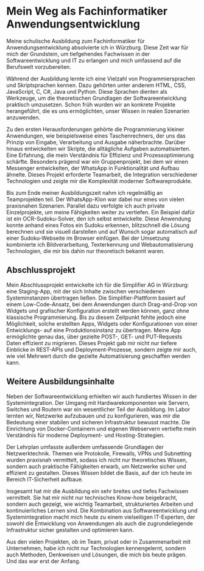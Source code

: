 # Mein Weg als Fachinformatiker Anwendungsentwicklung

Meine schulische Ausbildung zum Fachinformatiker für Anwendungsentwicklung absolvierte ich in Würzburg. 
Diese Zeit war für mich der Grundstein, um tiefgehendes Fachwissen in der Softwareentwicklung und IT zu erlangen 
und mich umfassend auf die Berufswelt vorzubereiten.

Während der Ausbildung lernte ich eine Vielzahl von Programmiersprachen und Skriptsprachen kennen. 
Dazu gehörten unter anderem HTML, CSS, JavaScript, C, C#, Java und Python. Diese Sprachen dienten als Werkzeuge, 
um die theoretischen Grundlagen der Softwareentwicklung praktisch umzusetzen. Schon früh wurden wir an konkrete Projekte 
herangeführt, die es uns ermöglichten, unser Wissen in realen Szenarien anzuwenden. 

Zu den ersten Herausforderungen gehörte die Programmierung kleiner Anwendungen, wie beispielsweise eines Taschenrechners, 
der uns das Prinzip von Eingabe, Verarbeitung und Ausgabe näherbrachte. Darüber hinaus entwickelten wir Skripte, 
die alltägliche Aufgaben automatisierten. Eine Erfahrung, die mein Verständnis für Effizienz und Prozessoptimierung schärfte. 
Besonders prägend war ein Gruppenprojekt, bei dem wir einen Messenger entwickelten, der WhatsApp in Funktionalität und 
Aufbau ähnelte. Dieses Projekt erforderte Teamarbeit, die Integration verschiedener Technologien und zeigte mir die 
Komplexität moderner Softwareprodukte.

Bis zum Ende meiner Ausbildungszeit nahm ich regelmäßig an Teamprojekten teil. Der WhatsApp-Klon war dabei nur eines von vielen 
praxisnahen Szenarien. Parallel dazu verfolgte ich auch private Einzelprojekte, um meine Fähigkeiten weiter zu vertiefen. 
Ein Beispiel dafür ist ein OCR-Sudoku-Solver, den ich selbst entwickelte. Diese Anwendung konnte anhand eines Fotos ein Sudoku erkennen, 
blitzschnell die Lösung berechnen und sie visuell darstellen und auf Wunsch sogar automatisch auf einer Sudoku-Webseite im Browser einfügen. 
Bei der Umsetzung kombinierte ich Bildverarbeitung, Texterkennung und Webautomatisierung Technologien, die mir bis dahin nur 
theoretisch bekannt waren.

## Abschlussprojekt

Mein Abschlussprojekt entwickelte ich für die Simplifier AG in Würzburg: eine Staging-App, mit der sich Inhalte zwischen verschiedenen 
Systeminstanzen übertragen ließen. Die Simplifier-Plattform basiert auf einem Low-Code-Ansatz, bei dem Anwendungen durch Drag-and-Drop 
von Widgets und grafischer Konfiguration erstellt werden können, ganz ohne klassische Programmierung. Bis zu diesem Zeitpunkt fehlte 
jedoch eine Möglichkeit, solche erstellten Apps, Widgets oder Konfigurationen von einer Entwicklungs- auf eine Produktionsinstanz 
zu übertragen. Meine App ermöglichte genau das, über gezielte POST-, GET- und PUT-Requests Daten effizient zu migrieren. 
Dieses Projekt gab mir nicht nur tiefere Einblicke in REST-APIs und Deployment-Prozesse, sondern zeigte mir auch, wie viel Mehrwert 
durch die gezielte Automatisierung geschaffen werden kann.

## Weitere Ausbildungsinhalte

Neben der Softwareentwicklung erhielten wir auch fundiertes Wissen in der Systemintegration. Der Umgang mit Hardwarekomponenten wie
Servern, Switches und Routern war ein wesentlicher Teil der Ausbildung. Im Labor lernten wir, Netzwerke aufzubauen und zu konfigurieren, 
was mir die Bedeutung einer stabilen und sicheren Infrastruktur bewusst machte. Die Einrichtung von Docker-Containern und eigenen Webservern 
vertiefte mein Verständnis für moderne Deployment- und Hosting-Strategien.

Der Lehrplan umfasste außerdem umfassende Grundlagen der Netzwerktechnik. Themen wie Protokolle, Firewalls, VPNs und Subnetting wurden 
praxisnah vermittelt, sodass ich nicht nur theoretisches Wissen, sondern auch praktische Fähigkeiten erwarb, um Netzwerke sicher und 
effizient zu gestalten. Dieses Wissen bildet die Basis, auf der ich heute im Bereich IT-Sicherheit aufbaue.

Insgesamt hat mir die Ausbildung ein sehr breites und tiefes Fachwissen vermittelt. Sie hat mir nicht nur technisches Know-how beigebracht, 
sondern auch gezeigt, wie wichtig Teamarbeit, strukturiertes Arbeiten und kontinuierliches Lernen sind. Die Kombination aus 
Softwareentwicklung und Systemintegration macht mich heute zu einem vielseitigen IT-Experten, der sowohl die Entwicklung von 
Anwendungen als auch die zugrundeliegende Infrastruktur sicher gestalten und optimieren kann.

Aus den vielen Projekten, ob im Team, privat oder in Zusammenarbeit mit Unternehmen, habe ich nicht nur Technologien kennengelernt,
sondern auch Methoden, Denkweisen und Lösungen, die mich bis heute prägen. Und das war erst der Anfang.
